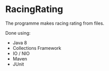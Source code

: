 # RacingRating
The programme makes racing rating from files. 

Done using:
* Java 8
* Collections Framework
* IO / NIO
* Maven
* JUnit
